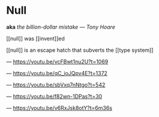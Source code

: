 # Null

**aka** _the billion-dollar mistake &mdash; Tony Hoare_

[[null]] was [[invent]]ed

[[null]] is an escape hatch that subverts the [[type system]]

&mdash; <https://youtu.be/vcFBwt1nu2U?t=1069>

&mdash; <https://youtu.be/qC_ioJQpv4E?t=1372>

&mdash; <https://youtu.be/sbVxq7nNtgo?t=542>

&mdash; <https://youtu.be/f82wn-1DPas?t=30>

&mdash; <https://youtu.be/v6RxJsk8otY?t=6m36s>
